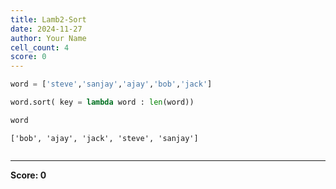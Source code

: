 ```yaml
---
title: Lamb2-Sort
date: 2024-11-27
author: Your Name
cell_count: 4
score: 0
---
```


```python
word = ['steve','sanjay','ajay','bob','jack']
```


```python
word.sort( key = lambda word : len(word))
```


```python
word
```




    ['bob', 'ajay', 'jack', 'steve', 'sanjay']




```python

```


---
**Score: 0**
